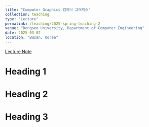 ```yaml
---
title: "Computer Graphics 컴퓨터 그래픽스"
collection: teaching
type: "Lecture"
permalink: /teaching/2025-spring-teaching-2
venue: "Dongseo University, Department of Computer Engineering"
date: 2025-03-02
location: "Busan, Korea"
---
```


[Lecture Note](https://docs.google.com/document/d/1ws8QLYgxB4Nj_ZnCiqlYsXvPhpzePRtTjaeDrQ2nny8/edit?tab=t.0)

Heading 1
======

Heading 2
======

Heading 3
======

